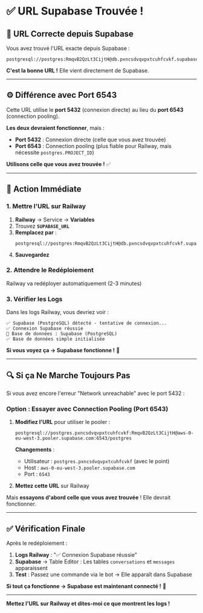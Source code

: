 # ✅ URL Supabase Trouvée !

## 🎯 URL Correcte depuis Supabase

Vous avez trouvé l'URL exacte depuis Supabase :

```
postgresql://postgres:RmqvB2QzLt3CijtH@db.pxncsdvqvpxtcuhfcvkf.supabase.co:5432/postgres
```

**C'est la bonne URL !** Elle vient directement de Supabase.

---

## ⚙️ Différence avec Port 6543

Cette URL utilise le **port 5432** (connexion directe) au lieu du **port 6543** (connection pooling).

**Les deux devraient fonctionner**, mais :
- **Port 5432** : Connexion directe (celle que vous avez trouvée)
- **Port 6543** : Connection pooling (plus fiable pour Railway, mais nécessite `postgres.PROJECT_ID`)

**Utilisons celle que vous avez trouvée !** ✅

---

## 🚀 Action Immédiate

### 1. Mettre l'URL sur Railway

1. **Railway** → Service → **Variables**
2. Trouvez **`SUPABASE_URL`**
3. **Remplacez par** :
   ```
   postgresql://postgres:RmqvB2QzLt3CijtH@db.pxncsdvqvpxtcuhfcvkf.supabase.co:5432/postgres
   ```
4. **Sauvegardez**

### 2. Attendre le Redéploiement

Railway va redéployer automatiquement (2-3 minutes)

### 3. Vérifier les Logs

Dans les logs Railway, vous devriez voir :
```
✅ Supabase (PostgreSQL) détecté - tentative de connexion...
✅ Connexion Supabase réussie
📁 Base de données : Supabase (PostgreSQL)
✅ Base de données simple initialisée
```

**Si vous voyez ça → Supabase fonctionne !** 🎉

---

## 🔍 Si ça Ne Marche Toujours Pas

Si vous avez encore l'erreur "Network unreachable" avec le port 5432 :

### Option : Essayer avec Connection Pooling (Port 6543)

1. **Modifiez l'URL** pour utiliser le pooler :
   ```
   postgresql://postgres.pxncsdvqvpxtcuhfcvkf:RmqvB2QzLt3CijtH@aws-0-eu-west-3.pooler.supabase.com:6543/postgres
   ```
   
   **Changements** :
   - Utilisateur : `postgres.pxncsdvqvpxtcuhfcvkf` (avec le point)
   - Host : `aws-0-eu-west-3.pooler.supabase.com`
   - Port : `6543`

2. **Mettez cette URL** sur Railway

Mais **essayons d'abord celle que vous avez trouvée** ! Elle devrait fonctionner.

---

## ✅ Vérification Finale

Après le redéploiement :

1. **Logs Railway** : "✅ Connexion Supabase réussie"
2. **Supabase** → Table Editor : Les tables `conversations` et `messages` apparaissent
3. **Test** : Passez une commande via le bot → Elle apparaît dans Supabase

**Si tout ça fonctionne → Supabase est maintenant connecté !** 🎉

---

**Mettez l'URL sur Railway et dites-moi ce que montrent les logs !** 

